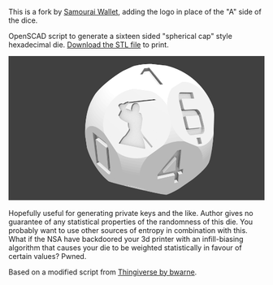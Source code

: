 This is a fork by [Samourai Wallet](https://samouraiwallet.com/), adding the logo in place of the "A" side of the dice.

OpenSCAD script to generate a sixteen sided "spherical cap" style hexadecimal die. [Download the STL file](./sixteen-sided-hexidecimal-die.stl) to print.

![Photo of the printed hexadecimal die](./render.png)

Hopefully useful for generating private keys and the like. Author gives no guarantee of any statistical properties of the randomness of this die. You probably want to use other sources of entropy in combination with this. What if the NSA have backdoored your 3d printer with an infill-biasing algorithm that causes your die to be weighted statistically in favour of certain values? Pwned.

Based on a modified script from [Thingiverse by bwarne](http://www.thingiverse.com/thing:58408/#files).
